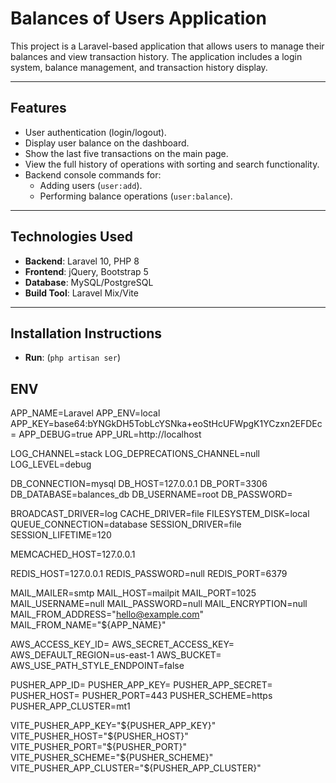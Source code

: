 # Balances of Users Application

This project is a Laravel-based application that allows users to manage their balances and view transaction history. The application includes a login system, balance management, and transaction history display.

---

## **Features**
- User authentication (login/logout).
- Display user balance on the dashboard.
- Show the last five transactions on the main page.
- View the full history of operations with sorting and search functionality.
- Backend console commands for:
    - Adding users (`user:add`).
    - Performing balance operations (`user:balance`).

---

## **Technologies Used**
- **Backend**: Laravel 10, PHP 8
- **Frontend**: jQuery, Bootstrap 5
- **Database**: MySQL/PostgreSQL
- **Build Tool**: Laravel Mix/Vite

---

## **Installation Instructions**
- **Run**: (`php artisan ser`)

## **ENV**
APP_NAME=Laravel
APP_ENV=local
APP_KEY=base64:bYNGkDH5TobLcYSNka+eoStHcUFWpgK1YCzxn2EFDEc=
APP_DEBUG=true
APP_URL=http://localhost

LOG_CHANNEL=stack
LOG_DEPRECATIONS_CHANNEL=null
LOG_LEVEL=debug

DB_CONNECTION=mysql
DB_HOST=127.0.0.1
DB_PORT=3306
DB_DATABASE=balances_db
DB_USERNAME=root
DB_PASSWORD=


BROADCAST_DRIVER=log
CACHE_DRIVER=file
FILESYSTEM_DISK=local
QUEUE_CONNECTION=database
SESSION_DRIVER=file
SESSION_LIFETIME=120

MEMCACHED_HOST=127.0.0.1

REDIS_HOST=127.0.0.1
REDIS_PASSWORD=null
REDIS_PORT=6379

MAIL_MAILER=smtp
MAIL_HOST=mailpit
MAIL_PORT=1025
MAIL_USERNAME=null
MAIL_PASSWORD=null
MAIL_ENCRYPTION=null
MAIL_FROM_ADDRESS="hello@example.com"
MAIL_FROM_NAME="${APP_NAME}"

AWS_ACCESS_KEY_ID=
AWS_SECRET_ACCESS_KEY=
AWS_DEFAULT_REGION=us-east-1
AWS_BUCKET=
AWS_USE_PATH_STYLE_ENDPOINT=false

PUSHER_APP_ID=
PUSHER_APP_KEY=
PUSHER_APP_SECRET=
PUSHER_HOST=
PUSHER_PORT=443
PUSHER_SCHEME=https
PUSHER_APP_CLUSTER=mt1

VITE_PUSHER_APP_KEY="${PUSHER_APP_KEY}"
VITE_PUSHER_HOST="${PUSHER_HOST}"
VITE_PUSHER_PORT="${PUSHER_PORT}"
VITE_PUSHER_SCHEME="${PUSHER_SCHEME}"
VITE_PUSHER_APP_CLUSTER="${PUSHER_APP_CLUSTER}"

